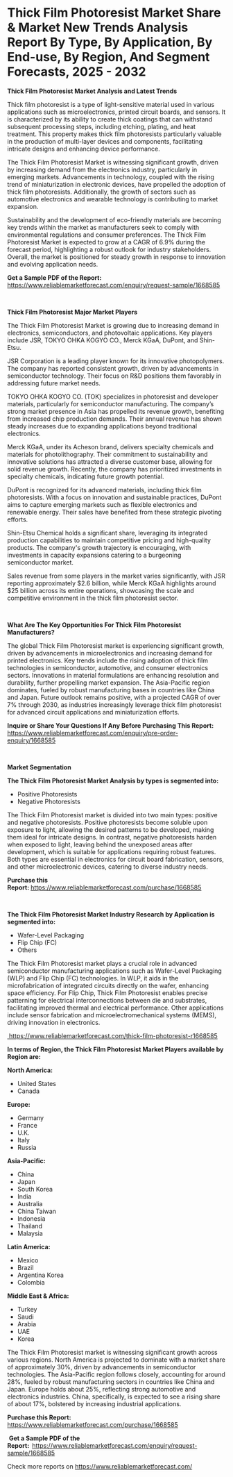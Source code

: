 <p><h1>Thick Film Photoresist Market Share & Market New Trends Analysis Report By Type, By Application, By End-use, By Region, And Segment Forecasts, 2025 - 2032</h1></p><p><strong>Thick Film Photoresist Market Analysis and Latest Trends</strong></p>
<p><p>Thick film photoresist is a type of light-sensitive material used in various applications such as microelectronics, printed circuit boards, and sensors. It is characterized by its ability to create thick coatings that can withstand subsequent processing steps, including etching, plating, and heat treatment. This property makes thick film photoresists particularly valuable in the production of multi-layer devices and components, facilitating intricate designs and enhancing device performance.</p><p>The Thick Film Photoresist Market is witnessing significant growth, driven by increasing demand from the electronics industry, particularly in emerging markets. Advancements in technology, coupled with the rising trend of miniaturization in electronic devices, have propelled the adoption of thick film photoresists. Additionally, the growth of sectors such as automotive electronics and wearable technology is contributing to market expansion.</p><p>Sustainability and the development of eco-friendly materials are becoming key trends within the market as manufacturers seek to comply with environmental regulations and consumer preferences. The Thick Film Photoresist Market is expected to grow at a CAGR of 6.9% during the forecast period, highlighting a robust outlook for industry stakeholders. Overall, the market is positioned for steady growth in response to innovation and evolving application needs.</p></p>
<p><strong>Get a Sample PDF of the Report:&nbsp;</strong> <a href="https://www.reliablemarketforecast.com/enquiry/request-sample/1668585?utm_campaign=3574&utm_medium=2&utm_source=Github&utm_content=ia&utm_term=06042025&utm_id=thick-film-photoresist">https://www.reliablemarketforecast.com/enquiry/request-sample/1668585</a></p>
<p>&nbsp;</p>
<p><strong>Thick Film Photoresist Major Market Players</strong></p>
<p><p>The Thick Film Photoresist Market is growing due to increasing demand in electronics, semiconductors, and photovoltaic applications. Key players include JSR, TOKYO OHKA KOGYO CO., Merck KGaA, DuPont, and Shin-Etsu.</p><p>JSR Corporation is a leading player known for its innovative photopolymers. The company has reported consistent growth, driven by advancements in semiconductor technology. Their focus on R&D positions them favorably in addressing future market needs.</p><p>TOKYO OHKA KOGYO CO. (TOK) specializes in photoresist and developer materials, particularly for semiconductor manufacturing. The company’s strong market presence in Asia has propelled its revenue growth, benefiting from increased chip production demands. Their annual revenue has shown steady increases due to expanding applications beyond traditional electronics.</p><p>Merck KGaA, under its Acheson brand, delivers specialty chemicals and materials for photolithography. Their commitment to sustainability and innovative solutions has attracted a diverse customer base, allowing for solid revenue growth. Recently, the company has prioritized investments in specialty chemicals, indicating future growth potential.</p><p>DuPont is recognized for its advanced materials, including thick film photoresists. With a focus on innovation and sustainable practices, DuPont aims to capture emerging markets such as flexible electronics and renewable energy. Their sales have benefited from these strategic pivoting efforts.</p><p>Shin-Etsu Chemical holds a significant share, leveraging its integrated production capabilities to maintain competitive pricing and high-quality products. The company's growth trajectory is encouraging, with investments in capacity expansions catering to a burgeoning semiconductor market.</p><p>Sales revenue from some players in the market varies significantly, with JSR reporting approximately $2.6 billion, while Merck KGaA highlights around $25 billion across its entire operations, showcasing the scale and competitive environment in the thick film photoresist sector.</p></p>
<p>&nbsp;</p>
<p><strong>What Are The Key Opportunities For Thick Film Photoresist Manufacturers?</strong></p>
<p><p>The global Thick Film Photoresist market is experiencing significant growth, driven by advancements in microelectronics and increasing demand for printed electronics. Key trends include the rising adoption of thick film technologies in semiconductor, automotive, and consumer electronics sectors. Innovations in material formulations are enhancing resolution and durability, further propelling market expansion. The Asia-Pacific region dominates, fueled by robust manufacturing bases in countries like China and Japan. Future outlook remains positive, with a projected CAGR of over 7% through 2030, as industries increasingly leverage thick film photoresist for advanced circuit applications and miniaturization efforts.</p></p>
<p><strong>Inquire or Share Your Questions If Any Before Purchasing This Report:</strong> <a href="https://www.reliablemarketforecast.com/enquiry/pre-order-enquiry/1668585?utm_campaign=3574&utm_medium=2&utm_source=Github&utm_content=ia&utm_term=06042025&utm_id=thick-film-photoresist">https://www.reliablemarketforecast.com/enquiry/pre-order-enquiry/1668585</a></p>
<p>&nbsp;</p>
<p><strong>Market Segmentation</strong></p>
<p><strong>The Thick Film Photoresist Market Analysis by types is segmented into:</strong></p>
<p><ul><li>Positive Photoresists</li><li>Negative Photoresists</li></ul></p>
<p><p>The Thick Film Photoresist market is divided into two main types: positive and negative photoresists. Positive photoresists become soluble upon exposure to light, allowing the desired patterns to be developed, making them ideal for intricate designs. In contrast, negative photoresists harden when exposed to light, leaving behind the unexposed areas after development, which is suitable for applications requiring robust features. Both types are essential in electronics for circuit board fabrication, sensors, and other microelectronic devices, catering to diverse industry needs.</p></p>
<p><strong>Purchase this Report:&nbsp;</strong><a href="https://www.reliablemarketforecast.com/purchase/1668585?utm_campaign=3574&utm_medium=2&utm_source=Github&utm_content=ia&utm_term=06042025&utm_id=thick-film-photoresist">https://www.reliablemarketforecast.com/purchase/1668585</a></p>
<p>&nbsp;</p>
<p><strong>The Thick Film Photoresist Market Industry Research by Application is segmented into:</strong></p>
<p><ul><li>Wafer-Level Packaging</li><li>Flip Chip (FC)</li><li>Others</li></ul></p>
<p><p>The Thick Film Photoresist market plays a crucial role in advanced semiconductor manufacturing applications such as Wafer-Level Packaging (WLP) and Flip Chip (FC) technologies. In WLP, it aids in the microfabrication of integrated circuits directly on the wafer, enhancing space efficiency. For Flip Chip, Thick Film Photoresist enables precise patterning for electrical interconnections between die and substrates, facilitating improved thermal and electrical performance. Other applications include sensor fabrication and microelectromechanical systems (MEMS), driving innovation in electronics.</p></p>
<p><a href="https://www.reliablemarketforecast.com/thick-film-photoresist-r1668585?utm_campaign=3574&utm_medium=2&utm_source=Github&utm_content=ia&utm_term=06042025&utm_id=thick-film-photoresist">&nbsp;https://www.reliablemarketforecast.com/thick-film-photoresist-r1668585</a></p>
<p><strong>In terms of Region, the Thick Film Photoresist Market Players available by Region are:</strong></p>
<p>
    <p> <strong> North America: </strong>
        <ul>
            <li>United States</li>
            <li>Canada</li>
        </ul>
        </p> 
    <p> <strong> Europe: </strong>
        <ul>
            <li>Germany</li>
            <li>France</li>
            <li>U.K.</li>
            <li>Italy</li>
            <li>Russia</li>
        </ul>
        </p> 
    <p> <strong> Asia-Pacific: </strong>
        <ul>
            <li>China</li>
            <li>Japan</li>
            <li>South Korea</li>
            <li>India</li>
            <li>Australia</li>
            <li>China Taiwan</li>
            <li>Indonesia</li>
            <li>Thailand</li>
            <li>Malaysia</li>
        </ul>
        </p> 
    <p> <strong> Latin America: </strong>
        <ul>
            <li>Mexico</li>
            <li>Brazil</li>
            <li>Argentina Korea</li>
            <li>Colombia</li>
        </ul>
        </p> 
    <p> <strong> Middle East & Africa: </strong>
        <ul>
            <li>Turkey</li>
            <li>Saudi</li>
            <li>Arabia</li>
            <li>UAE</li>
            <li>Korea</li>
        </ul>
    </p>
    </p>
<p><p>The Thick Film Photoresist market is witnessing significant growth across various regions. North America is projected to dominate with a market share of approximately 30%, driven by advancements in semiconductor technologies. The Asia-Pacific region follows closely, accounting for around 28%, fueled by robust manufacturing sectors in countries like China and Japan. Europe holds about 25%, reflecting strong automotive and electronics industries. China, specifically, is expected to see a rising share of about 17%, bolstered by increasing industrial applications.</p></p>
<p><strong>Purchase this Report: </strong><a href="https://www.reliablemarketforecast.com/purchase/1668585?utm_campaign=3574&utm_medium=2&utm_source=Github&utm_content=ia&utm_term=06042025&utm_id=thick-film-photoresist">https://www.reliablemarketforecast.com/purchase/1668585</a></p>
<p>&nbsp;<strong>Get a Sample PDF of the Report:&nbsp;&nbsp;</strong><a href="https://www.reliablemarketforecast.com/enquiry/request-sample/1668585?utm_campaign=3574&utm_medium=2&utm_source=Github&utm_content=ia&utm_term=06042025&utm_id=thick-film-photoresist">https://www.reliablemarketforecast.com/enquiry/request-sample/1668585</a></p>
<p><strong></strong></p>
<p>Check more reports on <a href="https://www.reliablemarketforecast.com/?utm_campaign=3574&utm_medium=2&utm_source=Github&utm_content=ia&utm_term=06042025&utm_id=thick-film-photoresist">https://www.reliablemarketforecast.com/</a></p>